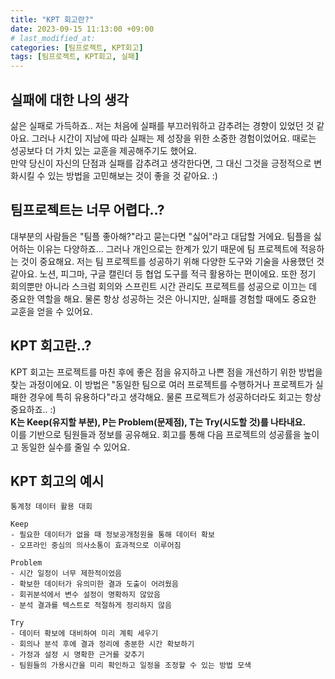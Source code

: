 ```yaml
---
title: "KPT 회고란?"
date: 2023-09-15 11:13:00 +09:00 
# last_modified_at:
categories: [팀프로젝트, KPT회고]
tags: [팀프로젝트, KPT회고, 실패]
---
```


## 실패에 대한 나의 생각  
삶은 실패로 가득하죠.. 저는 처음에 실패를 부끄러워하고 감추려는 경향이 있었던 것 같아요. 그러나 시간이 지남에 따라 실패는 제 성장을 위한 소중한 경험이었어요. 때로는 성공보다 더 가치 있는 교훈을 제공해주기도 했어요.    
만약 당신이 자신의 단점과 실패를 감추려고 생각한다면, 그 대신 그것을 긍정적으로 변화시킬 수 있는 방법을 고민해보는 것이 좋을 것 같아요. :)

## 팀프로젝트는 너무 어렵다..?
대부분의 사람들은 "팀플 좋아해?"라고 묻는다면 "싫어"라고 대답할 거에요. 팀플을 싫어하는 이유는 다양하죠... 그러나 개인으로는 한계가 있기 때문에 팀 프로젝트에 적응하는 것이 중요해요. 저는 팀 프로젝트를 성공하기 위해 다양한 도구와 기술을 사용했던 것 같아요. 노션, 피그마, 구글 캘린더 등 협업 도구를 적극 활용하는 편이에요. 또한 정기 회의뿐만 아니라 스크럼 회의와 스프린트 시간 관리도 프로젝트를 성공으로 이끄는 데 중요한 역할을 해요. 물론 항상 성공하는 것은 아니지만, 실패를 경험할 때에도 중요한 교훈을 얻을 수 있어요.

## KPT 회고란..?
KPT 회고는 프로젝트를 마친 후에 좋은 점을 유지하고 나쁜 점을 개선하기 위한 방법을 찾는 과정이에요. 이 방법은 "동일한 팀으로 여러 프로젝트를 수행하거나 프로젝트가 실패한 경우에 특히 유용하다"라고 생각해요. 물론 프로젝트가 성공하더라도 회고는 항상 중요하죠.. :)  
**K는 Keep(유지할 부분), P는 Problem(문제점), T는 Try(시도할 것)를 나타내요.**   
이를 기반으로 팀원들과 정보를 공유해요. 회고를 통해 다음 프로젝트의 성공률을 높이고 동일한 실수를 줄일 수 있어요.

## KPT 회고의 예시
```
통계청 데이터 활용 대회

Keep
- 필요한 데이터가 없을 때 정보공개청원을 통해 데이터 확보
- 오프라인 중심의 의사소통이 효과적으로 이루어짐

Problem
- 시간 일정이 너무 제한적이었음
- 확보한 데이터가 유의미한 결과 도출이 어려웠음
- 회귀분석에서 변수 설정이 명확하지 않았음
- 분석 결과를 텍스트로 적절하게 정리하지 않음

Try
- 데이터 확보에 대비하여 미리 계획 세우기
- 회의나 분석 후에 결과 정리에 충분한 시간 확보하기
- 가정과 설정 시 명확한 근거를 갖추기
- 팀원들의 가용시간을 미리 확인하고 일정을 조정할 수 있는 방법 모색
```